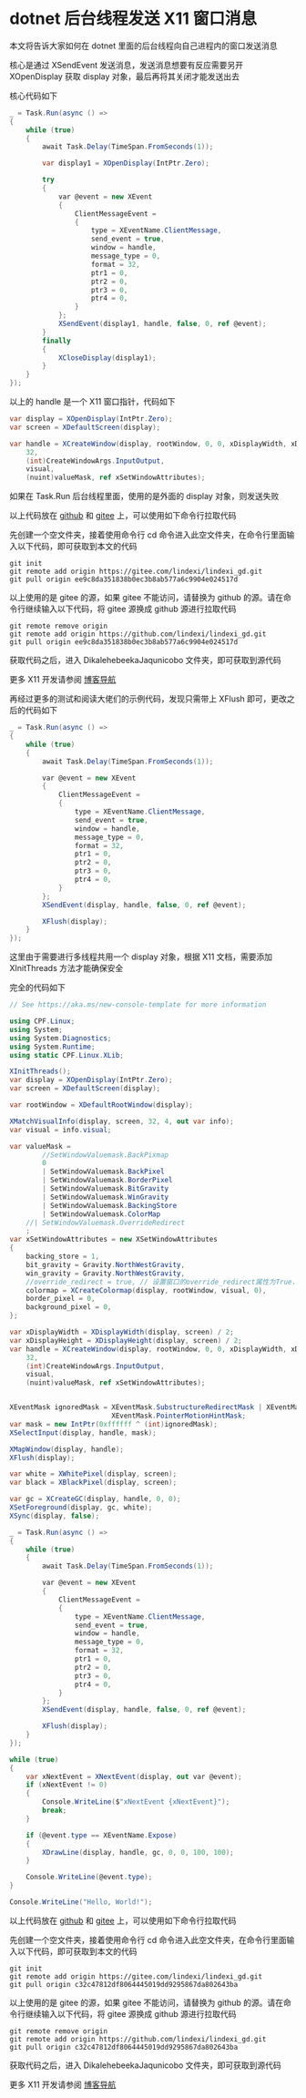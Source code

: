 # dotnet 后台线程发送 X11 窗口消息

本文将告诉大家如何在 dotnet 里面的后台线程向自己进程内的窗口发送消息

<!--more-->
<!-- 发布 -->
<!-- 博客 -->

核心是通过 XSendEvent 发送消息，发送消息想要有反应需要另开 XOpenDisplay 获取 display 对象，最后再将其关闭才能发送出去

核心代码如下

```csharp
_ = Task.Run(async () =>
{
    while (true)
    {
        await Task.Delay(TimeSpan.FromSeconds(1));

        var display1 = XOpenDisplay(IntPtr.Zero);

        try
        {
            var @event = new XEvent
            {
                ClientMessageEvent =
                {
                    type = XEventName.ClientMessage,
                    send_event = true,
                    window = handle,
                    message_type = 0,
                    format = 32,
                    ptr1 = 0,
                    ptr2 = 0,
                    ptr3 = 0,
                    ptr4 = 0,
                }
            };
            XSendEvent(display1, handle, false, 0, ref @event);
        }
        finally
        {
            XCloseDisplay(display1);
        }
    }
});
```

以上的 handle 是一个 X11 窗口指针，代码如下

```csharp
var display = XOpenDisplay(IntPtr.Zero);
var screen = XDefaultScreen(display);

var handle = XCreateWindow(display, rootWindow, 0, 0, xDisplayWidth, xDisplayHeight, 5,
    32,
    (int)CreateWindowArgs.InputOutput,
    visual,
    (nuint)valueMask, ref xSetWindowAttributes);
```

如果在 Task.Run 后台线程里面，使用的是外面的 display 对象，则发送失败

以上代码放在 [github](https://github.com/lindexi/lindexi_gd/tree/ee9c8da351838b0ec3b8ab577a6c9904e024517d/DikalehebeekaJaqunicobo) 和 [gitee](https://gitee.com/lindexi/lindexi_gd/tree/ee9c8da351838b0ec3b8ab577a6c9904e024517d/DikalehebeekaJaqunicobo) 上，可以使用如下命令行拉取代码

先创建一个空文件夹，接着使用命令行 cd 命令进入此空文件夹，在命令行里面输入以下代码，即可获取到本文的代码

```
git init
git remote add origin https://gitee.com/lindexi/lindexi_gd.git
git pull origin ee9c8da351838b0ec3b8ab577a6c9904e024517d
```

以上使用的是 gitee 的源，如果 gitee 不能访问，请替换为 github 的源。请在命令行继续输入以下代码，将 gitee 源换成 github 源进行拉取代码

```
git remote remove origin
git remote add origin https://github.com/lindexi/lindexi_gd.git
git pull origin ee9c8da351838b0ec3b8ab577a6c9904e024517d
```

获取代码之后，进入 DikalehebeekaJaqunicobo 文件夹，即可获取到源代码

更多 X11 开发请参阅 [博客导航](https://blog.lindexi.com/post/%E5%8D%9A%E5%AE%A2%E5%AF%BC%E8%88%AA.html )

再经过更多的测试和阅读大佬们的示例代码，发现只需带上 XFlush 即可，更改之后的代码如下

```csharp
_ = Task.Run(async () =>
{
    while (true)
    {
        await Task.Delay(TimeSpan.FromSeconds(1));

        var @event = new XEvent
        {
            ClientMessageEvent =
            {
                type = XEventName.ClientMessage,
                send_event = true,
                window = handle,
                message_type = 0,
                format = 32,
                ptr1 = 0,
                ptr2 = 0,
                ptr3 = 0,
                ptr4 = 0,
            }
        };
        XSendEvent(display, handle, false, 0, ref @event);

        XFlush(display);
    }
});
```

这里由于需要进行多线程共用一个 display 对象，根据 X11 文档，需要添加 XInitThreads 方法才能确保安全

完全的代码如下

```csharp
// See https://aka.ms/new-console-template for more information

using CPF.Linux;
using System;
using System.Diagnostics;
using System.Runtime;
using static CPF.Linux.XLib;

XInitThreads();
var display = XOpenDisplay(IntPtr.Zero);
var screen = XDefaultScreen(display);

var rootWindow = XDefaultRootWindow(display);

XMatchVisualInfo(display, screen, 32, 4, out var info);
var visual = info.visual;

var valueMask =
        //SetWindowValuemask.BackPixmap
        0
        | SetWindowValuemask.BackPixel
        | SetWindowValuemask.BorderPixel
        | SetWindowValuemask.BitGravity
        | SetWindowValuemask.WinGravity
        | SetWindowValuemask.BackingStore
        | SetWindowValuemask.ColorMap
    //| SetWindowValuemask.OverrideRedirect
    ;
var xSetWindowAttributes = new XSetWindowAttributes
{
    backing_store = 1,
    bit_gravity = Gravity.NorthWestGravity,
    win_gravity = Gravity.NorthWestGravity,
    //override_redirect = true, // 设置窗口的override_redirect属性为True，以避免窗口管理器的干预
    colormap = XCreateColormap(display, rootWindow, visual, 0),
    border_pixel = 0,
    background_pixel = 0,
};

var xDisplayWidth = XDisplayWidth(display, screen) / 2;
var xDisplayHeight = XDisplayHeight(display, screen) / 2;
var handle = XCreateWindow(display, rootWindow, 0, 0, xDisplayWidth, xDisplayHeight, 5,
    32,
    (int)CreateWindowArgs.InputOutput,
    visual,
    (nuint)valueMask, ref xSetWindowAttributes);


XEventMask ignoredMask = XEventMask.SubstructureRedirectMask | XEventMask.ResizeRedirectMask |
                         XEventMask.PointerMotionHintMask;
var mask = new IntPtr(0xffffff ^ (int)ignoredMask);
XSelectInput(display, handle, mask);

XMapWindow(display, handle);
XFlush(display);

var white = XWhitePixel(display, screen);
var black = XBlackPixel(display, screen);

var gc = XCreateGC(display, handle, 0, 0);
XSetForeground(display, gc, white);
XSync(display, false);

_ = Task.Run(async () =>
{
    while (true)
    {
        await Task.Delay(TimeSpan.FromSeconds(1));

        var @event = new XEvent
        {
            ClientMessageEvent =
            {
                type = XEventName.ClientMessage,
                send_event = true,
                window = handle,
                message_type = 0,
                format = 32,
                ptr1 = 0,
                ptr2 = 0,
                ptr3 = 0,
                ptr4 = 0,
            }
        };
        XSendEvent(display, handle, false, 0, ref @event);

        XFlush(display);
    }
});

while (true)
{
    var xNextEvent = XNextEvent(display, out var @event);
    if (xNextEvent != 0)
    {
        Console.WriteLine($"xNextEvent {xNextEvent}");
        break;
    }

    if (@event.type == XEventName.Expose)
    {
        XDrawLine(display, handle, gc, 0, 0, 100, 100);
    }

    Console.WriteLine(@event.type);
}

Console.WriteLine("Hello, World!");
```

以上代码放在 [github](https://github.com/lindexi/lindexi_gd/tree/c32c47812df8064445019dd9295867da802643ba/DikalehebeekaJaqunicobo) 和 [gitee](https://gitee.com/lindexi/lindexi_gd/tree/c32c47812df8064445019dd9295867da802643ba/DikalehebeekaJaqunicobo) 上，可以使用如下命令行拉取代码

先创建一个空文件夹，接着使用命令行 cd 命令进入此空文件夹，在命令行里面输入以下代码，即可获取到本文的代码

```
git init
git remote add origin https://gitee.com/lindexi/lindexi_gd.git
git pull origin c32c47812df8064445019dd9295867da802643ba
```

以上使用的是 gitee 的源，如果 gitee 不能访问，请替换为 github 的源。请在命令行继续输入以下代码，将 gitee 源换成 github 源进行拉取代码

```
git remote remove origin
git remote add origin https://github.com/lindexi/lindexi_gd.git
git pull origin c32c47812df8064445019dd9295867da802643ba
```

获取代码之后，进入 DikalehebeekaJaqunicobo 文件夹，即可获取到源代码

更多 X11 开发请参阅 [博客导航](https://blog.lindexi.com/post/%E5%8D%9A%E5%AE%A2%E5%AF%BC%E8%88%AA.html )
